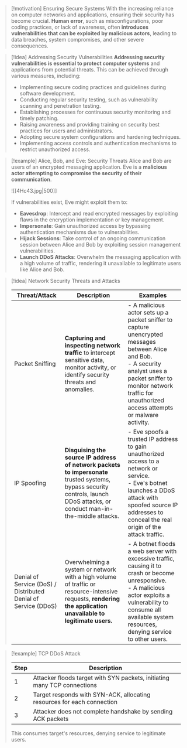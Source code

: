 > [!motivation] Ensuring Secure Systems
> With the increasing reliance on computer networks and applications, ensuring their security has become crucial. **Human error**, such as misconfigurations, poor coding practices, or lack of awareness, often **introduces vulnerabilities that can be exploited by malicious actors**, leading to data breaches, system compromises, and other severe consequences.

> [!idea] Addressing Security Vulnerabilities
> **Addressing security vulnerabilities is essential to protect computer systems** and applications from potential threats. This can be achieved through various measures, including:
> 
> - Implementing secure coding practices and guidelines during software development.
> - Conducting regular security testing, such as vulnerability scanning and penetration testing.
> - Establishing processes for continuous security monitoring and timely patching.
> - Raising awareness and providing training on security best practices for users and administrators.
> - Adopting secure system configurations and hardening techniques.
> - Implementing access controls and authentication mechanisms to restrict unauthorized access.

> [!example] Alice, Bob, and Eve: Security Threats
> Alice and Bob are users of an encrypted messaging application. Eve is a **malicious actor attempting to compromise the security of their communication**.
> 
> ![[4Hc43.jpg|500]]
>
> If vulnerabilities exist, Eve might exploit them to:
>
> - **Eavesdrop**: Intercept and read encrypted messages by exploiting flaws in the encryption implementation or key management.
> - **Impersonate**: Gain unauthorized access by bypassing authentication mechanisms due to vulnerabilities.
> - **Hijack Sessions**: Take control of an ongoing communication session between Alice and Bob by exploiting session management vulnerabilities.
> - **Launch DDoS Attacks**: Overwhelm the messaging application with a high volume of traffic, rendering it unavailable to legitimate users like Alice and Bob.


> [!idea] Network Security Threats and Attacks
>
> | Threat/Attack | Description | Examples |
> |----------------|--------------|----------|
> | Packet Sniffing | **Capturing and inspecting network traffic** to intercept sensitive data, monitor activity, or identify security threats and anomalies. | - A malicious actor sets up a packet sniffer to capture unencrypted messages between Alice and Bob.<br>- A security analyst uses a packet sniffer to monitor network traffic for unauthorized access attempts or malware activity. |
> | IP Spoofing | **Disguising the source IP address of network packets to impersonate** trusted systems, bypass security controls, launch DDoS attacks, or conduct man-in-the-middle attacks. | - Eve spoofs a trusted IP address to gain unauthorized access to a network or service.<br>- Eve's botnet launches a DDoS attack with spoofed source IP addresses to conceal the real origin of the attack traffic. |
> | Denial of Service (DoS) / Distributed Denial of Service (DDoS) | Overwhelming a system or network with a high volume of traffic or resource-intensive requests, **rendering the application unavailable to legitimate users.** | - A botnet floods a web server with excessive traffic, causing it to crash or become unresponsive.<br>- A malicious actor exploits a vulnerability to consume all available system resources, denying service to other users. |


> [!example] TCP DDoS Attack
>
> | Step | Description |
> |------|-------------|
> | 1 | Attacker floods target with SYN packets, initiating many TCP connections |
> | 2 | Target responds with SYN-ACK, allocating resources for each connection |  
> | 3 | Attacker does not complete handshake by sending ACK packets |
>
> This consumes target's resources, denying service to legitimate users.

